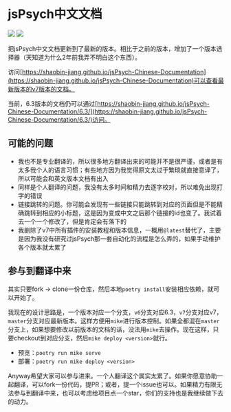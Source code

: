 # jsPsych中文文档

![](https://shields.io/badge/Version-6.3_&_v7-brightgreen.svg?style=plastic) ![](https://shields.io/badge/License-MIT-informational.svg?style=plastic)

把jsPsych中文文档更新到了最新的版本。相比于之前的版本，增加了一个版本选择器（天知道为什么2年前我弄不明白这个东西）。

访问[https://shaobin-jiang.github.io/jsPsych-Chinese-Documentation](https://shaobin-jiang.github.io/jsPsych-Chinese-Documentation)可以查看最新版本的v7版本的文档。

当前，6.3版本的文档仍可以通过[https://shaobin-jiang.github.io/jsPsych-Chinese-Documentation/6.3/](https://shaobin-jiang.github.io/jsPsych-Chinese-Documentation/6.3/)访问。

## 可能的问题

- 我也不是专业翻译的，所以很多地方翻译出来的可能并不是很严谨，或者是有太多我个人的语言习惯；有些地方因为我觉得原文太过于繁琐就直接意译了，所以可能会和英文版本文档有出入
- 同样是个人翻译的问题，我没有太多时间和精力去逐字校对，所以难免出现打字的错误
- 链接跳转的问题。你可能会发现有一些链接只能跳转到对应的页面但是不能精确跳转到相应的小标题，这是因为变成中文之后那个链接的id也变了。我试着去一个一个修改了，但是肯定会有落下的
- 我删除了v7中所有插件的安装教程和版本信息，一概用`@latest`替代了，主要是因为我没有研究过jsPsych那一套自动化的流程是怎么弄的，如果手动维护各个版本就太累了

## 参与到翻译中来

其实只要fork → clone一份仓库，然后本地`poetry install`安装相应依赖，就可以开始了。

我现在的设计思路是，一个版本对应一个分支，`v6`分支对应6.3，`v7`分支对应v7，`master`分支对应最新版本。这样方便用`mike`进行版本控制。如果全都混在`master`分支上，如果想要修改以前版本的文档的话，没法用`mike`去操作。现在这样，只要checkout到对应分支，然后`mike deploy <version>`就行。

- 预览：`poetry run mike serve`
- 部署：`poetry run mike deploy <version>`

Anyway希望大家可以参与进来。一个人翻译这个属实太累了。如果你愿意协助一起翻译，可以fork一份代码，提PR；或者，提一个issue也可以。如果精力有限无法参与到翻译中来，也可以考虑给项目点一个star，你们的支持也是我继续做下去的动力。
